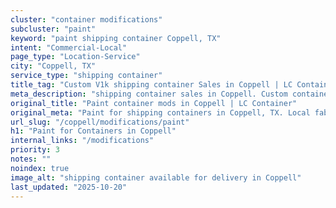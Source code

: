 ```yaml
---
cluster: "container modifications"
subcluster: "paint"
keyword: "paint shipping container Coppell, TX"
intent: "Commercial-Local"
page_type: "Location-Service"
city: "Coppell, TX"
service_type: "shipping container"
title_tag: "Custom V1k shipping container Sales in Coppell | LC Container"
meta_description: "shipping container sales in Coppell. Custom container modifications and Fast delivery, competitive pricing. Serving modifications area. Quote ID: SBK. Call (214) 524-4168 for your free quote today."
original_title: "Paint container mods in Coppell | LC Container"
original_meta: "Paint for shipping containers in Coppell, TX. Local fabrication & pro install. LC Container — Since 2003. Get a quote."
url_slug: "/coppell/modifications/paint"
h1: "Paint for Containers in Coppell"
internal_links: "/modifications"
priority: 3
notes: ""
noindex: true
image_alt: "shipping container available for delivery in Coppell"
last_updated: "2025-10-20"
---
```


<!-- TODO: Add unique city/inventory copy, images, and internal links here. -->
